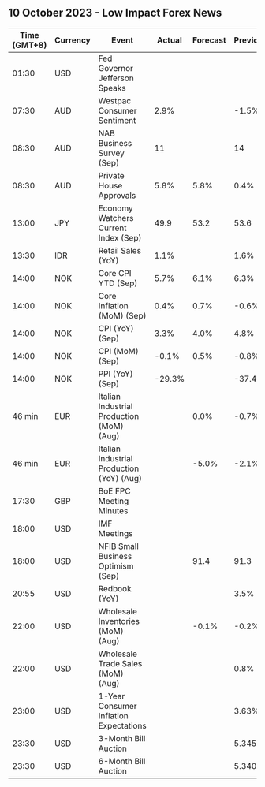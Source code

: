 ## 10 October 2023 - Low Impact Forex News

| Time (GMT+8) | Currency | Event | Actual | Forecast | Previous |
|------|----------|-------|--------|----------|----------|
| 01:30 | USD | Fed Governor Jefferson Speaks |  |  |  |
| 07:30 | AUD | Westpac Consumer Sentiment | 2.9% |  | -1.5% |
| 08:30 | AUD | NAB Business Survey (Sep) | 11 |  | 14 |
| 08:30 | AUD | Private House Approvals | 5.8% | 5.8% | 0.4% |
| 13:00 | JPY | Economy Watchers Current Index (Sep) | 49.9 | 53.2 | 53.6 |
| 13:30 | IDR | Retail Sales (YoY) | 1.1% |  | 1.6% |
| 14:00 | NOK | Core CPI YTD (Sep) | 5.7% | 6.1% | 6.3% |
| 14:00 | NOK | Core Inflation (MoM) (Sep) | 0.4% | 0.7% | -0.6% |
| 14:00 | NOK | CPI (YoY) (Sep) | 3.3% | 4.0% | 4.8% |
| 14:00 | NOK | CPI (MoM) (Sep) | -0.1% | 0.5% | -0.8% |
| 14:00 | NOK | PPI (YoY) (Sep) | -29.3% |  | -37.4% |
| 46 min | EUR | Italian Industrial Production (MoM) (Aug) |  | 0.0% | -0.7% |
| 46 min | EUR | Italian Industrial Production (YoY) (Aug) |  | -5.0% | -2.1% |
| 17:30 | GBP | BoE FPC Meeting Minutes |  |  |  |
| 18:00 | USD | IMF Meetings |  |  |  |
| 18:00 | USD | NFIB Small Business Optimism (Sep) |  | 91.4 | 91.3 |
| 20:55 | USD | Redbook (YoY) |  |  | 3.5% |
| 22:00 | USD | Wholesale Inventories (MoM) (Aug) |  | -0.1% | -0.2% |
| 22:00 | USD | Wholesale Trade Sales (MoM) (Aug) |  |  | 0.8% |
| 23:00 | USD | 1-Year Consumer Inflation Expectations |  |  | 3.63% |
| 23:30 | USD | 3-Month Bill Auction |  |  | 5.345% |
| 23:30 | USD | 6-Month Bill Auction |  |  | 5.340% |

